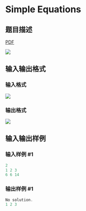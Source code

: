 # Simple Equations

## 题目描述

[problemUrl]: https://uva.onlinejudge.org/index.php?option=com_onlinejudge&Itemid=8&category=27&page=show_problem&problem=2612

[PDF](https://uva.onlinejudge.org/external/115/p11565.pdf)

![](https://cdn.luogu.com.cn/upload/vjudge_pic/UVA11565/1472be90a51a7a8a2dd8a71764b0efae75430cbb.png)

## 输入输出格式

### 输入格式

![](https://cdn.luogu.com.cn/upload/vjudge_pic/UVA11565/7c9b0dba1be3022dc7b7f9526c7c88a6a9dbd5f8.png)

### 输出格式

![](https://cdn.luogu.com.cn/upload/vjudge_pic/UVA11565/84931c0b58eb5b80cbc0766dad17931cfa9b0458.png)

## 输入输出样例

### 输入样例 #1

```cpp
2
1 2 3
6 6 14
```


### 输出样例 #1

```cpp
No solution.
1 2 3
```


